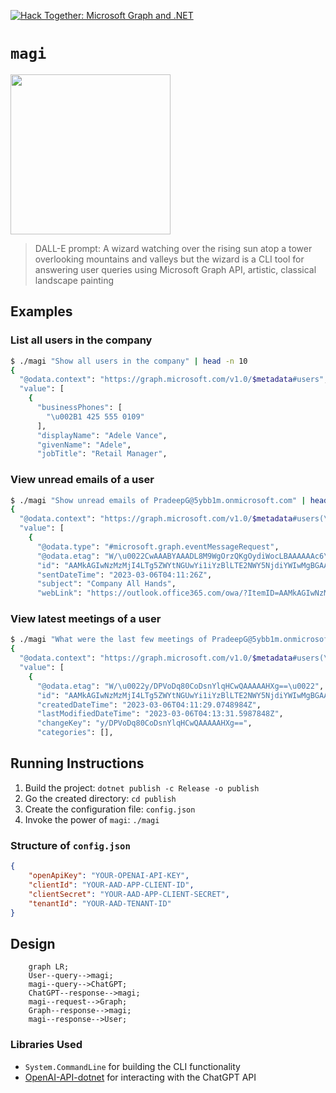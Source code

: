 [![Hack Together: Microsoft Graph and .NET](https://img.shields.io/badge/Microsoft%20-Hack--Together-orange?style=for-the-badge&logo=microsoft)](https://github.com/microsoft/hack-together)

# `magi`

<img src="https://i.imgur.com/PZEc0Se.png" width=256 height=256 />

> DALL-E prompt: A wizard watching over the rising sun atop a tower overlooking mountains and valleys but the wizard is a CLI tool for answering user queries using Microsoft Graph API, artistic, classical landscape painting
## Examples

### List all users in the company

```bash
$ ./magi "Show all users in the company" | head -n 10
{
  "@odata.context": "https://graph.microsoft.com/v1.0/$metadata#users",
  "value": [
    {
      "businessPhones": [
        "\u002B1 425 555 0109"
      ],
      "displayName": "Adele Vance",
      "givenName": "Adele",
      "jobTitle": "Retail Manager",
```

### View unread emails of a user

```bash
$ ./magi "Show unread emails of PradeepG@5ybb1m.onmicrosoft.com" | head -n 10
{
  "@odata.context": "https://graph.microsoft.com/v1.0/$metadata#users(\u0027PradeepG%405ybb1m.onmicrosoft.com\u0027)/messages(subject,body,sender,sentDateTime,webLink)",
  "value": [
    {
      "@odata.type": "#microsoft.graph.eventMessageRequest",
      "@odata.etag": "W/\u0022CwAAABYAAADL8M9WgOrzQKgOydiWocLBAAAAAAc6\u0022",
      "id": "AAMkAGIwNzMzMjI4LTg5ZWYtNGUwYi1iYzBlLTE2NWY5NjdiYWIwMgBGAAAAAADqxEoU78ilTIGasXHLVnmYBwDL8M9WgOrzQKgOydiWocLBAAAAAAEMAADL8M9WgOrzQKgOydiWocLBAAAAAAFoAAA=",
      "sentDateTime": "2023-03-06T04:11:26Z",
      "subject": "Company All Hands",
      "webLink": "https://outlook.office365.com/owa/?ItemID=AAMkAGIwNzMzMjI4LTg5ZWYtNGUwYi1iYzBlLTE2NWY5NjdiYWIwMgBGAAAAAADqxEoU78ilTIGasXHLVnmYBwDL8M9WgOrzQKgOydiWocLBAAAAAAEMAADL8M9WgOrzQKgOydiWocLBAAAAAAFoAAA%3D\u0026exvsurl=1\u0026viewmodel=ReadMessageItem",

```

### View latest meetings of a user

```bash
$ ./magi "What were the last few meetings of PradeepG@5ybb1m.onmicrosoft.com?" | head -n 10
{
  "@odata.context": "https://graph.microsoft.com/v1.0/$metadata#users(\u0027PradeepG%405ybb1m.onmicrosoft.com\u0027)/calendar/events",
  "value": [
    {
      "@odata.etag": "W/\u0022y/DPVoDq80CoDsnYlqHCwQAAAAAHXg==\u0022",
      "id": "AAMkAGIwNzMzMjI4LTg5ZWYtNGUwYi1iYzBlLTE2NWY5NjdiYWIwMgBGAAAAAADqxEoU78ilTIGasXHLVnmYBwDL8M9WgOrzQKgOydiWocLBAAAAAAENAADL8M9WgOrzQKgOydiWocLBAAAAAHDnAAA=",
      "createdDateTime": "2023-03-06T04:11:29.0748984Z",
      "lastModifiedDateTime": "2023-03-06T04:13:31.5987848Z",
      "changeKey": "y/DPVoDq80CoDsnYlqHCwQAAAAAHXg==",
      "categories": [],
```

## Running Instructions

1. Build the project: `dotnet publish -c Release -o publish`
2. Go the created directory: `cd publish`
3. Create the configuration file: `config.json`
4. Invoke the power of `magi`: `./magi`

### Structure of `config.json`

```json
{
    "openApiKey": "YOUR-OPENAI-API-KEY",
    "clientId": "YOUR-AAD-APP-CLIENT-ID",
    "clientSecret": "YOUR-AAD-APP-CLIENT-SECRET",
    "tenantId": "YOUR-AAD-TENANT-ID"
}
```

## Design

```mermaid
    graph LR;
    User--query-->magi;
    magi--query-->ChatGPT;
    ChatGPT--response-->magi;
    magi--request-->Graph;
    Graph--response-->magi;
    magi--response-->User;
```

### Libraries Used

- `System.CommandLine` for building the CLI functionality
- [OpenAI-API-dotnet](https://github.com/OkGoDoIt/OpenAI-API-dotnet) for interacting with the ChatGPT API
